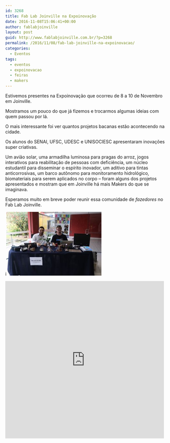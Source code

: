 ```yaml
---
id: 3268
title: Fab Lab Joinville na Expoinovação
date: 2016-11-08T15:06:41+00:00
author: fablabjoinville
layout: post
guid: http://www.fablabjoinville.com.br/?p=3268
permalink: /2016/11/08/fab-lab-joinville-na-expoinovacao/
categories:
  - Eventos
tags:
  - eventos
  - expoinovacao
  - feiras
  - makers
---
```


Estivemos presentes na Expoinovação que ocorreu de 8 a 10 de Novembro em
Joinville.

Mostramos um pouco do que já fizemos e trocarmos algumas ideias com quem passou
por lá.

O mais interessante foi ver quantos projetos bacanas estão acontecendo na
cidade.

Os alunos do SENAI, UFSC, UDESC e UNISOCIESC apresentaram inovações super
criativas.

Um avião solar, uma armadilha luminosa para pragas do arroz, jogos interativos
para reabilitação de pessoas com deficiência, um núcleo estudantil para
disseminar o espírito inovador, um aditivo para tintas anticorrosivas, um barco
autônomo para monitoramento hidrológico, biomateriais para serem aplicados no
corpo &ndash; foram alguns dos projetos apresentados e mostram que em Joinville
há mais Makers do que se imaginava.

Esperamos muito em breve poder reunir essa comunidade de
_fazedores_ no Fab Lab Joinville.

i![](/wp-content/uploads/2016/11/WhatsApp-Image-2016-11-09-at-15.17.41-300x200.jpeg)

<iframe style="border: none; overflow: hidden;" src="https://www.facebook.com/plugins/post.php?href=https%3A%2F%2Fwww.facebook.com%2Ffablabjoinville%2Fposts%2F1801167096817362&amp;width=500" width="500" height="494" frameborder="0" scrolling="no"></iframe>
